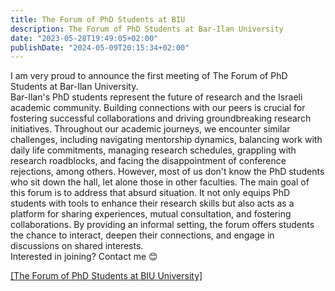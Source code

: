 ```yaml
---
title: The Forum of PhD Students at BIU
description: The Forum of PhD Students at Bar-Ilan University
date: "2023-05-28T19:49:05+02:00"
publishDate: "2024-05-09T20:15:34+02:00"
---
```


I am very proud to announce the first meeting of The Forum of PhD Students at Bar-Ilan University.
</br>
Bar-Ilan's PhD students represent the future of research and the Israeli academic community. Building connections with our peers is crucial for fostering successful collaborations and driving groundbreaking research initiatives.
Throughout our academic journeys, we encounter similar challenges, including navigating mentorship dynamics, balancing work with daily life commitments, managing research schedules, grappling with research roadblocks, and facing the disappointment of conference rejections, among others. However, most of us don't know the PhD students who sit down the hall, let alone those in other faculties.
The main goal of this forum is to address that absurd situation. It not only equips PhD students with tools to enhance their research skills but also acts as a platform for sharing experiences, mutual consultation, and fostering collaborations. By providing an informal setting, the forum offers students the chance to interact, deepen their connections, and engage in discussions on shared interests.
</br>
Interested in joining? Contact me &#128522;

<a href="https://sites.google.com/view/ourforum" 
            target="_blank">[The Forum of PhD Students at BIU University]

<!--more-->
<!--
We'll assume here that you have a good understanding of Hugo and its structure. If you have any doubt, check the [Hugo documentation](https://gohugo.io/documentation/ "Hugo documentation"); it is pretty good and the community quite active! Thank you so much by the way! :muscle:

The first thing to do when starting your own website is to **copy the content of exampleSite** in your own root folder. This way, you can have a sample of `config.toml` file and a first structure.

**Don't forget to change the `baseURL` param to avoid deployment failures**

Browse the articles in the `content/post` folder to get any help during setup or using the theme. Please, [contact me](https://baptistej.com "contact me") if you have any problem using the them.

Then **configure the `config.toml` file** to match your need.

You should then write you home (`/content/_index.md`), create your first project (see the [portfolio definition](/content/post/portfolio-definition.md "portfolio definition") and your first blogpost.

Lastly, define the menu in the sidebar: you can get some help in the `/content/post/manage-your-menu.md` file.
-->
